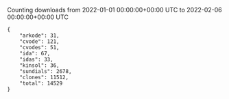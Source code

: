 
Counting downloads from 2022-01-01 00:00:00+00:00 UTC to 2022-02-06 00:00:00+00:00 UTC

```
{
    "arkode": 31,
    "cvode": 121,
    "cvodes": 51,
    "ida": 67,
    "idas": 33,
    "kinsol": 36,
    "sundials": 2678,
    "clones": 11512,
    "total": 14529
}
```
